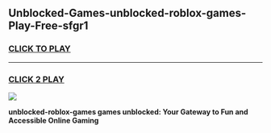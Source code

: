 
## Unblocked-Games-unblocked-roblox-games-Play-Free-sfgr1
<h3>
<a href="https://premium76.site?title=unblocked-roblox-games&ref=20M">CLICK TO PLAY</a></h3>
<hr>

<h3>
<a href="https://premium76.site?title=unblocked-roblox-games&ref=20M">CLICK 2 PLAY</a>
  
</h3>

<a href="https://premium76.site?title=unblocked-roblox-games&ref=19M"><img src="https://clearcache.store/games.png"></a>


**unblocked-roblox-games games unblocked: Your Gateway to Fun and Accessible Online Gaming**
